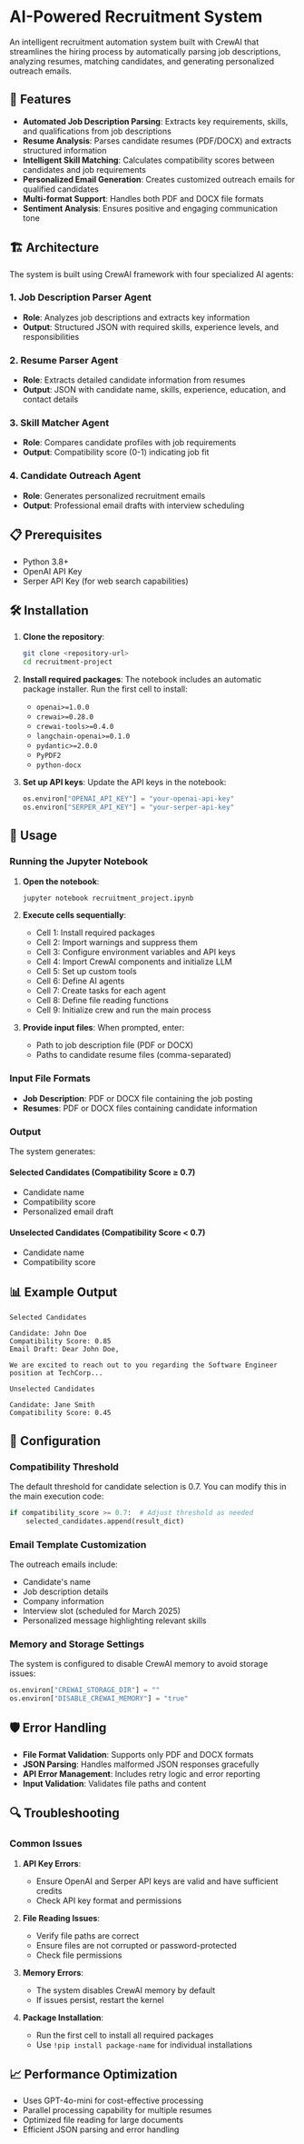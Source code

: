 # AI-Powered Recruitment System

An intelligent recruitment automation system built with CrewAI that streamlines the hiring process by automatically parsing job descriptions, analyzing resumes, matching candidates, and generating personalized outreach emails.

## 🚀 Features

- **Automated Job Description Parsing**: Extracts key requirements, skills, and qualifications from job descriptions
- **Resume Analysis**: Parses candidate resumes (PDF/DOCX) and extracts structured information
- **Intelligent Skill Matching**: Calculates compatibility scores between candidates and job requirements
- **Personalized Email Generation**: Creates customized outreach emails for qualified candidates
- **Multi-format Support**: Handles both PDF and DOCX file formats
- **Sentiment Analysis**: Ensures positive and engaging communication tone

## 🏗️ Architecture

The system is built using CrewAI framework with four specialized AI agents:

### 1. Job Description Parser Agent
- **Role**: Analyzes job descriptions and extracts key information
- **Output**: Structured JSON with required skills, experience levels, and responsibilities

### 2. Resume Parser Agent
- **Role**: Extracts detailed candidate information from resumes
- **Output**: JSON with candidate name, skills, experience, education, and contact details

### 3. Skill Matcher Agent
- **Role**: Compares candidate profiles with job requirements
- **Output**: Compatibility score (0-1) indicating job fit

### 4. Candidate Outreach Agent
- **Role**: Generates personalized recruitment emails
- **Output**: Professional email drafts with interview scheduling

## 📋 Prerequisites

- Python 3.8+
- OpenAI API Key
- Serper API Key (for web search capabilities)

## 🛠️ Installation

1. **Clone the repository**:
   ```bash
   git clone <repository-url>
   cd recruitment-project
   ```

2. **Install required packages**:
   The notebook includes an automatic package installer. Run the first cell to install:
   - `openai>=1.0.0`
   - `crewai>=0.28.0`
   - `crewai-tools>=0.4.0`
   - `langchain-openai>=0.1.0`
   - `pydantic>=2.0.0`
   - `PyPDF2`
   - `python-docx`

3. **Set up API keys**:
   Update the API keys in the notebook:
   ```python
   os.environ["OPENAI_API_KEY"] = "your-openai-api-key"
   os.environ["SERPER_API_KEY"] = "your-serper-api-key"
   ```

## 🚀 Usage

### Running the Jupyter Notebook

1. **Open the notebook**:
   ```bash
   jupyter notebook recruitment_project.ipynb
   ```

2. **Execute cells sequentially**:
   - Cell 1: Install required packages
   - Cell 2: Import warnings and suppress them
   - Cell 3: Configure environment variables and API keys
   - Cell 4: Import CrewAI components and initialize LLM
   - Cell 5: Set up custom tools
   - Cell 6: Define AI agents
   - Cell 7: Create tasks for each agent
   - Cell 8: Define file reading functions
   - Cell 9: Initialize crew and run the main process

3. **Provide input files**:
   When prompted, enter:
   - Path to job description file (PDF or DOCX)
   - Paths to candidate resume files (comma-separated)

### Input File Formats

- **Job Description**: PDF or DOCX file containing the job posting
- **Resumes**: PDF or DOCX files containing candidate information

### Output

The system generates:

#### Selected Candidates (Compatibility Score ≥ 0.7)
- Candidate name
- Compatibility score
- Personalized email draft

#### Unselected Candidates (Compatibility Score < 0.7)
- Candidate name
- Compatibility score

## 📊 Example Output

```
Selected Candidates

Candidate: John Doe
Compatibility Score: 0.85
Email Draft: Dear John Doe,

We are excited to reach out to you regarding the Software Engineer position at TechCorp...

Unselected Candidates

Candidate: Jane Smith
Compatibility Score: 0.45
```

## 🔧 Configuration

### Compatibility Threshold
The default threshold for candidate selection is 0.7. You can modify this in the main execution code:

```python
if compatibility_score >= 0.7:  # Adjust threshold as needed
    selected_candidates.append(result_dict)
```

### Email Template Customization
The outreach emails include:
- Candidate's name
- Job description details
- Company information
- Interview slot (scheduled for March 2025)
- Personalized message highlighting relevant skills

### Memory and Storage Settings
The system is configured to disable CrewAI memory to avoid storage issues:
```python
os.environ["CREWAI_STORAGE_DIR"] = ""
os.environ["DISABLE_CREWAI_MEMORY"] = "true"
```

## 🛡️ Error Handling

- **File Format Validation**: Supports only PDF and DOCX formats
- **JSON Parsing**: Handles malformed JSON responses gracefully
- **API Error Management**: Includes retry logic and error reporting
- **Input Validation**: Validates file paths and content

## 🔍 Troubleshooting

### Common Issues

1. **API Key Errors**:
   - Ensure OpenAI and Serper API keys are valid and have sufficient credits
   - Check API key format and permissions

2. **File Reading Issues**:
   - Verify file paths are correct
   - Ensure files are not corrupted or password-protected
   - Check file permissions

3. **Memory Errors**:
   - The system disables CrewAI memory by default
   - If issues persist, restart the kernel

4. **Package Installation**:
   - Run the first cell to install all required packages
   - Use `!pip install package-name` for individual installations

## 📈 Performance Optimization

- Uses GPT-4o-mini for cost-effective processing
- Parallel processing capability for multiple resumes
- Optimized file reading for large documents
- Efficient JSON parsing and error handling